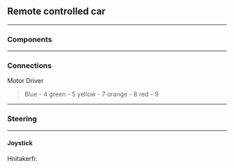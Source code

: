 ## Remote controlled car

---

### Components



---

### Connections
Motor Driver
> Blue - 4
> green - 5
> yellow - 7
> orange - 8
> red - 9

---

### Steering

---

#### Joystick
Hnitakerfi:
